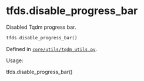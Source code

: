 <div itemscope itemtype="http://developers.google.com/ReferenceObject">
<meta itemprop="name" content="tfds.disable_progress_bar" />
<meta itemprop="path" content="Stable" />
</div>

# tfds.disable_progress_bar

Disabled Tqdm progress bar.

``` python
tfds.disable_progress_bar()
```



Defined in [`core/utils/tqdm_utils.py`](https://github.com/tensorflow/datasets/tree/master/tensorflow_datasets/core/utils/tqdm_utils.py).

<!-- Placeholder for "Used in" -->

Usage:

tfds.disable_progress_bar()